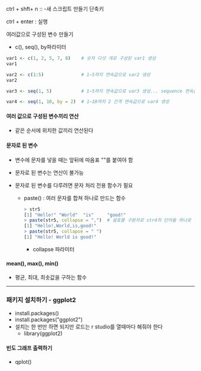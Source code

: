 ctrl + shft+ n :: -새 스크립트 만들기 단축키

ctrl + enter : 실행

여러값으로 구성된 변수 만들기

- c(), seq(), by파라미터

```R
var1 <- c(1, 2, 5, 7, 8)    # 숫자 다섯 개로 구성된 var1 생성
var1

var2 <- c(1:5)              # 1~5까지 연속값으로 var2 생성
var2

var3 <- seq(1, 5)           # 1~5까지 연속값으로 var3 생성... sequence 연속을 의미

var4 <- seq(1, 10, by = 2)  # 1~10까지 2 간격 연속값으로 var4 생성
```



#### 여러 값으로 구성된 변수끼리 연산

- 같은 순서에 위치한 값끼리 연산된다

#### 문자로 된 변수

- 변수에 문자를 넣을 때는 앞뒤에 따옴표 ""를 붙여야 함

- 문자로 된 변수는 연산이 불가능

- 문자로 된 변수를 다루려면 문자 처리 전용 함수가 필요

  - paste() : 여러 문자를 합쳐 하나로 만드는 함수

    ```R
    > str5
    [1] "Hello!" "World"  "is"     "good!" 
    > paste(str5, collapse = ",")  # 쉼표를 구분자로 str4의 단어들 하나로 합치기
    [1] "Hello!,World,is,good!"
    > paste(str5, collapse = " ")
    [1] "Hello! World is good!"
    ```

    - collapse 파라미터



#### mean(), max(), min()

- 평균, 최대, 최솟값을 구하는 함수



---

### 패키지 설치하기 - ggplot2

- install.packages()
- install.packages("ggplot2")
- 설치는 한 번만 하면 되지만 로드는 r studio를 열때마다 해줘야 한다
  - library(ggplot2)

#### 빈도 그래프 출력하기

- qplot()

